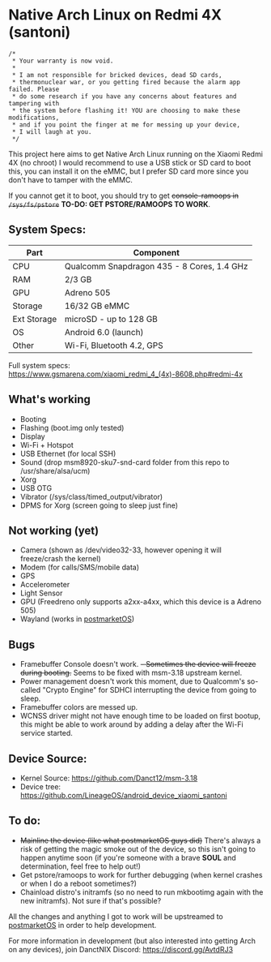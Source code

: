 [postmarketOS]: https://postmarketos.org

# Native Arch Linux on Redmi 4X (santoni)

```
/*
 * Your warranty is now void.
 *
 * I am not responsible for bricked devices, dead SD cards,
 * thermonuclear war, or you getting fired because the alarm app failed. Please
 * do some research if you have any concerns about features and tampering with
 * the system before flashing it! YOU are choosing to make these modifications,
 * and if you point the finger at me for messing up your device, 
 * I will laugh at you.
 */
```

This project here aims to get Native Arch Linux running on the Xiaomi Redmi 4X (no chroot)
I would recommend to use a USB stick or SD card to boot this, you can install it on the eMMC, but I prefer SD card more since you don't have to tamper with the eMMC.

If you cannot get it to boot, you should try to get ~~console-ramoops in `/sys/fs/pstore`~~ **TO-DO: GET PSTORE/RAMOOPS TO WORK**.

## System Specs:
| Part     | Component                                  | 
| -------- | ------------------------------------------ |
| CPU      | Qualcomm Snapdragon 435 - 8 Cores, 1.4 GHz |
| RAM      | 2/3 GB                                     |
| GPU      | Adreno 505                                 |
| Storage  | 16/32 GB eMMC                              |
| Ext Storage | microSD - up to 128 GB                  |
| OS       | Android 6.0 (launch)                       |
| Other    | Wi-Fi, Bluetooth 4.2, GPS                  |

Full system specs: https://www.gsmarena.com/xiaomi_redmi_4_(4x)-8608.php#redmi-4x

## What's working
- Booting
- Flashing (boot.img only tested)
- Display
- Wi-Fi + Hotspot
- USB Ethernet (for local SSH)
- Sound (drop msm8920-sku7-snd-card folder from this repo to /usr/share/alsa/ucm)
- Xorg
- USB OTG
- Vibrator (/sys/class/timed_output/vibrator)
- DPMS for Xorg (screen going to sleep just fine)

## Not working (yet)
- Camera (shown as /dev/video32-33, however opening it will freeze/crash the kernel)
- Modem (for calls/SMS/mobile data)
- GPS
- Accelerometer
- Light Sensor
- GPU (Freedreno only supports a2xx-a4xx, which this device is a Adreno 505)
- Wayland (works in [postmarketOS])

## Bugs
- Framebuffer Console doesn't work.
~~- Sometimes the device will freeze during booting.~~ Seems to be fixed with msm-3.18 upstream kernel.
- Power management doesn't work this moment, due to Qualcomm's so-called "Crypto Engine" for SDHCI interrupting the device from going to sleep.
- Framebuffer colors are messed up.
- WCNSS driver might not have enough time to be loaded on first bootup, this might be able to work around by adding a delay after the Wi-Fi service started.
 
## Device Source:
- Kernel Source: https://github.com/Danct12/msm-3.18
- Device tree: https://github.com/LineageOS/android_device_xiaomi_santoni

## To do:
- ~~Mainline the device (like what postmarketOS guys did)~~ There's always a risk of getting the magic smoke out of the device, so this isn't going to happen anytime soon (if you're someone with a brave **SOUL** and determination, feel free to help out!)
- Get pstore/ramoops to work for further debugging (when kernel crashes or when I do a reboot sometimes?)
- Chainload distro's initramfs (so no need to run mkbootimg again with the new initramfs). Not sure if that's possible?

All the changes and anything I got to work will be upstreamed to [postmarketOS] in order to help development.

For more information in development (but also interested into getting Arch on any devices), join DanctNIX Discord: https://discord.gg/AvtdRJ3
